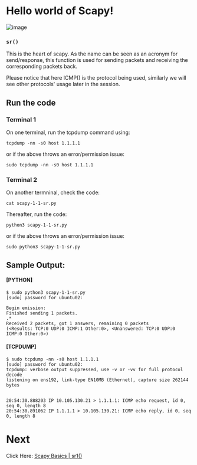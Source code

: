 # Hello world of Scapy!


![image](https://user-images.githubusercontent.com/17419002/171995490-aa393b55-b0c8-4003-a0ea-b1fcbfa49809.png)


### `sr()`

This is the heart of scapy. As the name can be seen as an acronym for send/response, this function is used for  sending packets and receiving the corresponding packets back.

Please notice that here ICMP() is the protocol being used, similarly we will see other protocols' usage later in the session.

## Run the code

### Terminal 1
On one terminal, run the tcpdump command using:

```
tcpdump -nn -s0 host 1.1.1.1
```

or if the above throws an error/permission issue:

```
sudo tcpdump -nn -s0 host 1.1.1.1
```

### Terminal 2

On another termninal, check the code:

```
cat scapy-1-1-sr.py
```

Thereafter, run the code:

```
python3 scapy-1-1-sr.py
```

or if the above throws an error/permission issue:

```
sudo python3 scapy-1-1-sr.py
```


## Sample Output:


#### [PYTHON]
```
$ sudo python3 scapy-1-1-sr.py
[sudo] password for ubuntu02:

Begin emission:
Finished sending 1 packets.
.*
Received 2 packets, got 1 answers, remaining 0 packets
(<Results: TCP:0 UDP:0 ICMP:1 Other:0>, <Unanswered: TCP:0 UDP:0 ICMP:0 Other:0>)
```


#### [TCPDUMP]

```
$ sudo tcpdump -nn -s0 host 1.1.1.1
[sudo] password for ubuntu02:
tcpdump: verbose output suppressed, use -v or -vv for full protocol decode
listening on ens192, link-type EN10MB (Ethernet), capture size 262144 bytes


20:54:30.888203 IP 10.105.130.21 > 1.1.1.1: ICMP echo request, id 0, seq 0, length 8
20:54:30.891062 IP 1.1.1.1 > 10.105.130.21: ICMP echo reply, id 0, seq 0, length 8
```

# Next
Click Here: [Scapy Basics | sr1()](03-hello-world-sr1-functions.md)

